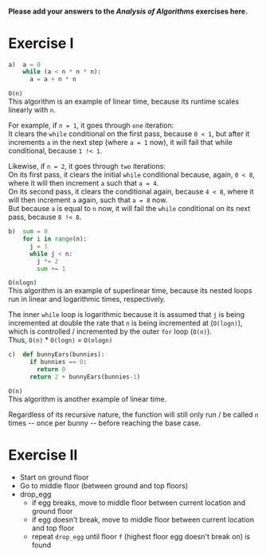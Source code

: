 #### Please add your answers to the ***Analysis of  Algorithms*** exercises here.

# Exercise I

```python
a)  a = 0
    while (a < n * n * n):
      a = a + n * n
```
`O(n)`  
This algorithm is an example of linear time, because its runtime scales linearly with `n`.

For example, if `n = 1`, it goes through `one` iteration:  
It clears the `while` conditional on the first pass, because `0 < 1`, but after it increments `a` in the next step (where `a = 1` now), it will fail that while conditional, because `1 !< 1`.  

Likewise, if `n = 2`, it goes through `two` iterations:  
On its first pass, it clears the initial `while` conditional because, again, `0 < 8`, where it will then increment `a` such that `a = 4`.  
On its second pass, it clears the conditional again, because `4 < 8`, where it will then increment `a` again, such that `a = 8` now.  
But because `a` is equal to `n` now, it will fail the `while` conditional on its next pass, because `8 !< 8`.


```python
b)  sum = 0
    for i in range(n):
      j = 1
      while j < n:
        j *= 2
        sum += 1
```
`O(nlogn)`  
This algorithm is an example of superlinear time, because its nested loops run in linear and logarithmic times, respectively.

The inner `while` loop is logarithmic because it is assumed that `j` is being incremented at double the rate that `n` is being incremented at (`O(logn)`), which is controlled / incremented by the outer `for` loop (`O(n)`).  
Thus, `O(n)` * `O(logn)` = `O(nlogn)`

```python
c)  def bunnyEars(bunnies):
      if bunnies == 0:
        return 0
      return 2 + bunnyEars(bunnies-1)
```
`O(n)`  
This algorithm is another example of linear time.

Regardless of its recursive nature, the function will still only run / be called `n` times -- once per bunny -- before reaching the base case.

# Exercise II

* Start on ground floor
* Go to middle floor (between ground and top floors)
* drop_egg
	* if egg breaks, move to middle floor between current location and ground floor
	* if egg doesn't break, move to middle floor between current location and top floor
	* repeat `drop_egg` until floor `f` (highest floor egg doesn't break on) is found

